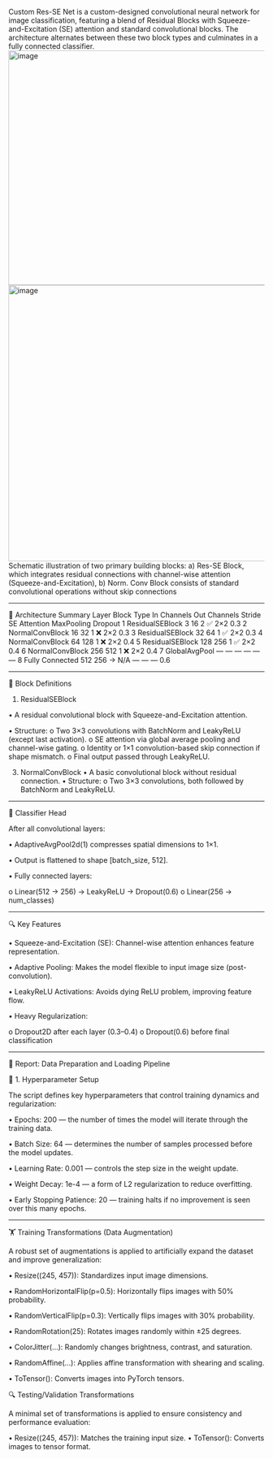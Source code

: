 Custom Res-SE Net is a custom-designed convolutional neural network for image classification, featuring a blend of Residual Blocks with Squeeze-and-Excitation (SE) attention and standard convolutional blocks. The architecture alternates between these two block types and culminates in a fully connected classifier.
<img width="895" height="462" alt="image" src="https://github.com/user-attachments/assets/4ac8c86c-759e-45a5-b3f4-710169742189" />
<img width="833" height="544" alt="image" src="https://github.com/user-attachments/assets/fff5322f-0d6e-440c-afe0-7bc221a0b2c9" />
 Schematic illustration of two primary building blocks: a) Res-SE Block, which integrates residual connections with channel-wise attention (Squeeze-and-Excitation), b) Norm. Conv Block consists of standard convolutional operations without skip connections 


________________________________________
🧱 Architecture Summary
Layer	Block Type	In Channels	Out Channels	Stride	SE Attention	MaxPooling	Dropout
1	ResidualSEBlock	3	16	2	✅	2×2	0.3
2	NormalConvBlock	16	32	1	❌	2×2	0.3
3	ResidualSEBlock	32	64	1	✅	2×2	0.3
4	NormalConvBlock	64	128	1	❌	2×2	0.4
5	ResidualSEBlock	128	256	1	✅	2×2	0.4
6	NormalConvBlock	256	512	1	❌	2×2	0.4
7	GlobalAvgPool	—	—	—	—	—	—
8	Fully Connected	512	256 → N/A	—	—	—	0.6
________________________________________
🧠 Block Definitions

1. ResidualSEBlock
   
•	A residual convolutional block with Squeeze-and-Excitation attention.

•	Structure:
o	Two 3×3 convolutions with BatchNorm and LeakyReLU (except last activation).
o	SE attention via global average pooling and channel-wise gating.
o	Identity or 1×1 convolution-based skip connection if shape mismatch.
o	Final output passed through LeakyReLU.

3. NormalConvBlock
•	A basic convolutional block without residual connection.
•	Structure:
o	Two 3×3 convolutions, both followed by BatchNorm and LeakyReLU.
________________________________________
🧮 Classifier Head

After all convolutional layers:

•	AdaptiveAvgPool2d(1) compresses spatial dimensions to 1×1.

•	Output is flattened to shape [batch_size, 512].

•	Fully connected layers:

o	Linear(512 → 256) → LeakyReLU → Dropout(0.6)
o	Linear(256 → num_classes)
________________________________________
🔍 Key Features

•	Squeeze-and-Excitation (SE): Channel-wise attention enhances feature representation.

•	Adaptive Pooling: Makes the model flexible to input image size (post-convolution).

•	LeakyReLU Activations: Avoids dying ReLU problem, improving feature flow.

•	Heavy Regularization:

o	Dropout2D after each layer (0.3–0.4)
o	Dropout(0.6) before final classification
________________________________________
📄 Report: Data Preparation and Loading Pipeline

🔧 1. Hyperparameter Setup

The script defines key hyperparameters that control training dynamics and regularization:

•	Epochs: 200 — the number of times the model will iterate through the training data.

•	Batch Size: 64 — determines the number of samples processed before the model updates.

•	Learning Rate: 0.001 — controls the step size in the weight update.

•	Weight Decay: 1e-4 — a form of L2 regularization to reduce overfitting.

•	Early Stopping Patience: 20 — training halts if no improvement is seen over this many epochs.
________________________________________
🏋️ Training Transformations (Data Augmentation)

A robust set of augmentations is applied to artificially expand the dataset and improve generalization:

•	Resize((245, 457)): Standardizes input image dimensions.

•	RandomHorizontalFlip(p=0.5): Horizontally flips images with 50% probability.

•	RandomVerticalFlip(p=0.3): Vertically flips images with 30% probability.

•	RandomRotation(25): Rotates images randomly within ±25 degrees.

•	ColorJitter(...): Randomly changes brightness, contrast, and saturation.

•	RandomAffine(...): Applies affine transformation with shearing and scaling.

•	ToTensor(): Converts images into PyTorch tensors.

🔍 Testing/Validation Transformations

A minimal set of transformations is applied to ensure consistency and performance evaluation:

•	Resize((245, 457)): Matches the training input size.
•	ToTensor(): Converts images to tensor format.
